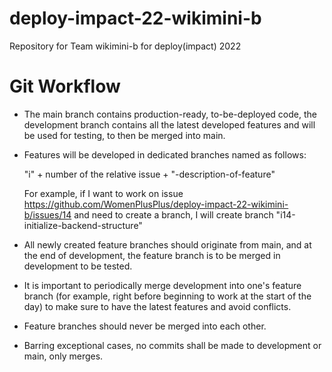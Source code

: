 # deploy-impact-22-wikimini-b
Repository for Team wikimini-b for deploy(impact) 2022

# Git Workflow

- The main branch contains production-ready, to-be-deployed code, the development branch contains all the latest developed features and will be used for testing, to then be merged into main.

- Features will be developed in dedicated branches named as follows:

    "i" + number of the relative issue + "-description-of-feature"

    For example, if I want to work on issue https://github.com/WomenPlusPlus/deploy-impact-22-wikimini-b/issues/14 and need to create a branch, I will create branch "i14-initialize-backend-structure"

- All newly created feature branches should originate from main, and at the end of development, the feature branch is to be merged in development to be tested.

- It is important to periodically merge development into one's feature branch (for example, right before beginning to work at the start of the day) to make sure to have the latest features and avoid conflicts.

- Feature branches should never be merged into each other.

- Barring exceptional cases, no commits shall be made to development or main, only merges.